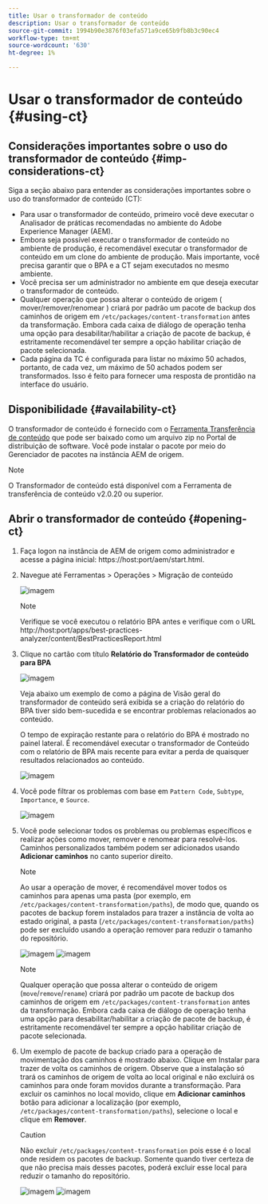 ```yaml
---
title: Usar o transformador de conteúdo
description: Usar o transformador de conteúdo
source-git-commit: 1994b90e3876f03efa571a9ce65b9fb8b3c90ec4
workflow-type: tm+mt
source-wordcount: '630'
ht-degree: 1%

---
```


# Usar o transformador de conteúdo {#using-ct}

## Considerações importantes sobre o uso do transformador de conteúdo {#imp-considerations-ct}

Siga a seção abaixo para entender as considerações importantes sobre o uso do transformador de conteúdo (CT):

* Para usar o transformador de conteúdo, primeiro você deve executar o Analisador de práticas recomendadas no ambiente do Adobe Experience Manager (AEM).
* Embora seja possível executar o transformador de conteúdo no ambiente de produção, é recomendável executar o transformador de conteúdo em um clone do ambiente de produção. Mais importante, você precisa garantir que o BPA e a CT sejam executados no mesmo ambiente.
* Você precisa ser um administrador no ambiente em que deseja executar o transformador de conteúdo.
* Qualquer operação que possa alterar o conteúdo de origem ( mover/remover/renomear ) criará por padrão um pacote de backup dos caminhos de origem em `/etc/packages/content-transformation` antes da transformação. Embora cada caixa de diálogo de operação tenha uma opção para desabilitar/habilitar a criação de pacote de backup, é estritamente recomendável ter sempre a opção habilitar criação de pacote selecionada.
* Cada página da TC é configurada para listar no máximo 50 achados, portanto, de cada vez, um máximo de 50 achados podem ser transformados. Isso é feito para fornecer uma resposta de prontidão na interface do usuário.

## Disponibilidade {#availability-ct}

O transformador de conteúdo é fornecido com o [Ferramenta Transferência de conteúdo](/help/journey-migration/content-transfer-tool/using-content-transfer-tool/getting-started-content-transfer-tool.md) que pode ser baixado como um arquivo zip no Portal de distribuição de software. Você pode instalar o pacote por meio do Gerenciador de pacotes na instância AEM de origem.

>[!NOTE]
>O Transformador de conteúdo está disponível com a Ferramenta de transferência de conteúdo v2.0.20 ou superior.

## Abrir o transformador de conteúdo {#opening-ct}

1. Faça logon na instância de AEM de origem como administrador e acesse a página inicial: https://host:port/aem/start.html.
1. Navegue até Ferramentas > Operações > Migração de conteúdo

   ![imagem](/help/journey-migration/content-transformer/assets/ct-1.png)

   >[!NOTE]
   > Verifique se você executou o relatório BPA antes e verifique com o URL http://host:port/apps/best-practices-analyzer/content/BestPracticesReport.html

1. Clique no cartão com título **Relatório do Transformador de conteúdo para BPA**

   ![imagem](/help/journey-migration/content-transformer/assets/ct-2.png)

   Veja abaixo um exemplo de como a página de Visão geral do transformador de conteúdo será exibida se a criação do relatório do BPA tiver sido bem-sucedida e se encontrar problemas relacionados ao conteúdo.

   O tempo de expiração restante para o relatório do BPA é mostrado no painel lateral. É recomendável executar o transformador de Conteúdo com o relatório de BPA mais recente para evitar a perda de quaisquer resultados relacionados ao conteúdo.

   ![imagem](/help/journey-migration/content-transformer/assets/ct-3.png)

1. Você pode filtrar os problemas com base em `Pattern Code`, `Subtype`, `Importance`, e `Source`.

   ![imagem](/help/journey-migration/content-transformer/assets/ct-4.png)

1. Você pode selecionar todos os problemas ou problemas específicos e realizar ações como mover, remover e renomear para resolvê-los. Caminhos personalizados também podem ser adicionados usando **Adicionar caminhos** no canto superior direito.

   >[!NOTE]
   > Ao usar a operação de mover, é recomendável mover todos os caminhos para apenas uma pasta (por exemplo, em `/etc/packages/content-transformation/paths`), de modo que, quando os pacotes de backup forem instalados para trazer a instância de volta ao estado original, a pasta (`/etc/packages/content-transformation/paths`) pode ser excluído usando a operação remover para reduzir o tamanho do repositório.

   ![imagem](/help/journey-migration/content-transformer/assets/ct-5.png)
   ![imagem](/help/journey-migration/content-transformer/assets/ct-6.png)

   >[!NOTE]
   > Qualquer operação que possa alterar o conteúdo de origem (`move`/`remove`/`rename`) criará por padrão um pacote de backup dos caminhos de origem em `/etc/packages/content-transformation` antes da transformação. Embora cada caixa de diálogo de operação tenha uma opção para desabilitar/habilitar a criação de pacote de backup, é estritamente recomendável ter sempre a opção habilitar criação de pacote selecionada.

1. Um exemplo de pacote de backup criado para a operação de movimentação dos caminhos é mostrado abaixo. Clique em Instalar para trazer de volta os caminhos de origem. Observe que a instalação só trará os caminhos de origem de volta ao local original e não excluirá os caminhos para onde foram movidos durante a transformação. Para excluir os caminhos no local movido, clique em **Adicionar caminhos** botão para adicionar a localização (por exemplo, `/etc/packages/content-transformation/paths`), selecione o local e clique em **Remover**.

   >[!CAUTION]
   > Não excluir `/etc/packages/content-transformation` pois esse é o local onde residem os pacotes de backup. Somente quando tiver certeza de que não precisa mais desses pacotes, poderá excluir esse local para reduzir o tamanho do repositório.

   ![imagem](/help/journey-migration/content-transformer/assets/ct-7.png)
   ![imagem](/help/journey-migration/content-transformer/assets/ct-8.png)
